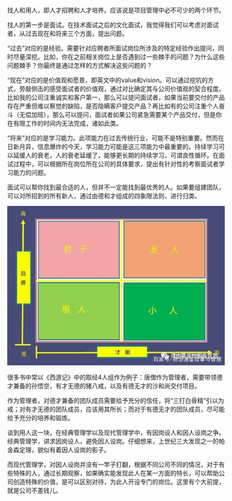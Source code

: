 找人和用人，即人才招聘和人才培养。应该说是项目管理中必不可少的两个环节。

找人的第一步是面试。在技术面试之后的文化面试，我觉得我们可以考虑对面试者，从过去现在和将来三个方面，提出问题。

“过去”对应的是经验。需要针对应聘者所面试岗位所涉及的特定经验作出提问，同时尽量深挖。比如，你在之前相关岗位上是否遇到过一些棘手的问题？为什么这些问题棘手？你最终是通过怎样的方式解决这些问题的？

“现在”对应的是价值观和愿景，即英文中的value和vision。可以通过挖坑的方式，旁敲侧击的感受面试者的价值观，通过对比确定其与公司价值观的契合程度。比如我的公司注重诚实和客户第一，那么可以提问面试者，如果当前要交付的产品存在严重但难以察觉的缺陷，是否隐瞒客户提交产品？再比如有的公司注重个人奋斗（无偿加班），那么可以提问，面试者如果公司紧急需要某个产品交付，但是你在有限工作的时间内无法完成，诸如此类。

“将来”对应的是学习能力。此项能力在过去传统行业，可能不是特别重要。然而在日新月异，信息爆炸的今天，学习能力可能是这三项能力中最重要的。持续学习可以延缓人的衰老，人的衰老延缓了，能够更长期的持续学习，可谓良性循环。在面试过程中，可以根据所在岗位所在公司的具体要求，提出有针对性的考察面试者学习能力的问题。

面试可以帮你找到最合适的人，但并不一定能找到最优秀的人。如果要组建团队，可以对所招到的所有新人，通过由德和才组成的四象限法则，进行归类。

![](img/v2-269bf74a0a6c1f45742f7b0d9f92f95e_b.jpg)

很多书中常以《西游记》中的取经4人组作为例子：唐僧作为管理者，需要带领德才兼备的孙悟空，有才无德的猪八戒，以及有德无才的沙和尚交付项目。

作为管理者，对德才兼备的团队成员需要给予充分的信任，将“三打白骨精”引以为戒；对有才无德的团队成员，应该用其所长；而对于有德无才的团队成员，尽可能给予充分的培养和锻炼。

谈到用人这一块，在经典管理学以及现代管理学中，有因岗设人和因人设岗之争。经典管理学，讲求因岗设人，避免因人设岗。仔细想来，上世纪三大发现之一的帕金森定理，貌似有着因人设岗的影子。

而现代管理学，对因人设岗并没有一竿子打翻，根据不同公司不同的情况，对于有些特殊的人，通过长期观察，如果确实能发现此人在某一方面的特长，可以帮助公司创造特殊的价值，是可以区别对待，为此人开设专门的岗位。这里有个大前提，就是公司不差钱儿。